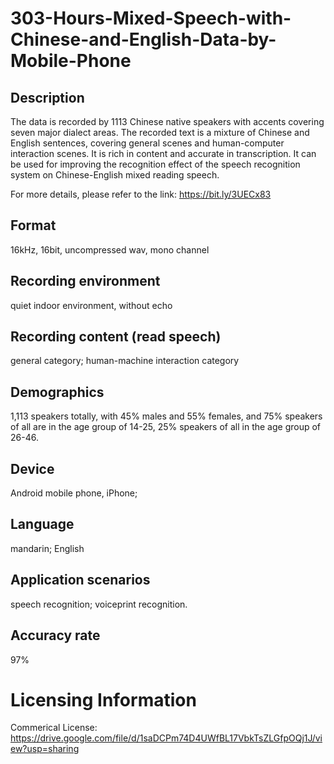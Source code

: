 # 303-Hours-Mixed-Speech-with-Chinese-and-English-Data-by-Mobile-Phone


## Description
The data is recorded by 1113 Chinese native speakers with accents covering seven major dialect areas. The recorded text is a mixture of Chinese and English sentences, covering general scenes and human-computer interaction scenes. It is rich in content and accurate in transcription. It can be used for improving the recognition effect of the speech recognition system on Chinese-English mixed reading speech.

For more details, please refer to the link: https://bit.ly/3UECx83

## Format
16kHz, 16bit, uncompressed wav, mono channel

## Recording environment
quiet indoor environment, without echo

## Recording content (read speech)
general category; human-machine interaction category

## Demographics
1,113 speakers totally, with 45% males and 55% females, and 75% speakers of all are in the age group of 14-25, 25% speakers of all in the age group of 26-46.

## Device
Android mobile phone, iPhone;

## Language
mandarin; English

## Application scenarios
speech recognition; voiceprint recognition.

## Accuracy rate
97%

# Licensing Information
Commerical License: https://drive.google.com/file/d/1saDCPm74D4UWfBL17VbkTsZLGfpOQj1J/view?usp=sharing
